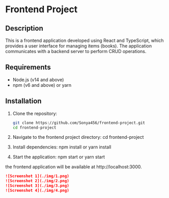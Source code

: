 # Frontend Project

## Description

This is a frontend application developed using React and TypeScript, which provides a user interface for managing items (books). The application communicates with a backend server to perform CRUD operations.

## Requirements

- Node.js (v14 and above)
- npm (v6 and above) or yarn

## Installation

1. Clone the repository:
   ```bash
   git clone https://github.com/Sonya456/frontend-project.git
   cd frontend-project

2. Navigate to the frontend project directory:
    cd frontend-project

3. Install dependencies:
    npm install 
        or 
    yarn install

4. Start the application:
    npm start
        or
    yarn start

the frontend application will be available at http://localhost:3000.


 

```markdown
![Screenshot 1](./img/1.png)
![Screenshot 2](./img/2.png)
![Screenshot 3](./img/3.png)
![Screenshot 4](./img/4.png)
